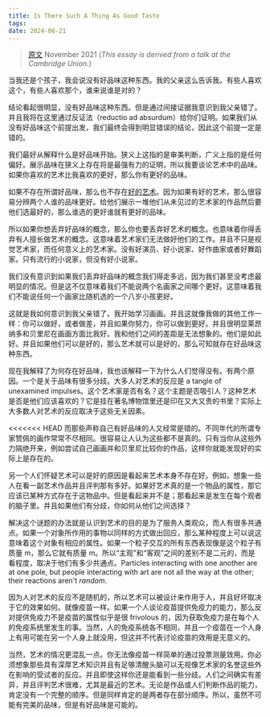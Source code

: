 ```yaml
---
title: Is There Such A Thing As Good Taste
tags: 
date: 2024-06-21
---
```

> [原文](https://www.paulgraham.com/goodtaste.html)
> November 2021
> (*This essay is derived from a talk at the Cambridge Union.*)

当我还是个孩子，我会说没有好品味这种东西。我的父亲这么告诉我。有些人喜欢这个，有些人喜欢那个，谁来说谁是对的？

结论看起很明显，没有好品味这种东西。但是通过间接证据我意识到我父亲错了。并且我将在这里通过反证法（reductio ad absurdum）给你们证明。如果我们从没有好品味这个前提出发，我们最终会得到明显错误的结论，因此这个前提一定是错的。

我们最好从解释什么是好品味开始。狭义上这指的是审美判断，广义上指的是任何偏好。展示品味在狭义上存在将是最强有力的证明，所以我要谈论艺术中的品味。如果你喜欢的艺术比我喜欢的更好，那么你有更好的品味。

如果不存在所谓好品味，那么也不存在[好的艺术](https://www.paulgraham.com/goodart.html)。因为如果有好的艺术，那么很容易分辨两个人谁的品味更好。给他们展示一堆他们从未见过的艺术家的作品然后要他们选最好的，那么谁选的更好谁就有更好的品味。

所以如果你想丢弃好品味的概念，那么你也要丢弃好艺术的概念。也意味着你得丢弃有人擅长做艺术的概念。这意味着艺术家们无法做好他们的工作。并且不只是视觉艺术家，而任何意义上的艺术家。没有好演员、好小说家、好作曲家或者好舞蹈家。只有流行的小说家，但没有好小说家。

我们没有意识到如果我们丢弃好品味的概念我们得走多远，因为我们甚至没考虑最明显的情况。但是这不仅意味着我们不能说两个名画家之间哪个更好。这意味着我们不能说任何一个画家比随机选的一个八岁小孩更好。

这就是我如何意识到我父亲错了。我开始学习画画。并且这就像我做的其他工作一样：你可以做好，或者做差，并且如果你努力，你可以做到更好。并且很明显莱昂纳多和贝里尼在画画方面比我好。我和他们之间的差距是无法想象的。他们是如此好。并且如果他们可以是好的，那么艺术就可以是好的，那么可知就存在好品味这种东西。

现在我解释了为何存在好品味，我也该解释一下为什么人们觉得没有。有两个原因。一个是关于品味有很多分歧。大多人对艺术的反应是 a tangle of unexamined impulses。这个艺术家是否有名？这个主题是否吸引人？这种艺术是否是他们应该喜欢的？它是挂在著名博物馆里还是印在又大又贵的书里？实际上大多数人对艺术的反应取决于这些无关因素。

<<<<<<< HEAD
而那些声称自己有好品味的人又经常是错的。不同年代的所谓专家赞佩的画作常常不尽相同。很容易让人认为这些都不是真的。只有当你从这些外力隔绝开来，例如尝试自己画画并和贝里尼比较你的作品，这样你就能发现好的实际上是存在的。

另一个人们怀疑艺术可以是好的原因是看起来艺术本身不存在好。例如，想象一些人在看一副艺术作品并且评判那有多好。如果好艺术真的是一个物品的属性，那它应该已某种方式存在于这物品中。但是看起来并不是；那看起来是发生在每个观者的脑子里。并且如果他们有分歧，你如何从他们之间选择？

解决这个谜题的办法就是认识到艺术的目的是为了服务人类观众，而人有很多共通点。如果一个对象所作用的事物以同样的方式做出回应，那么某种程度上可以说这意味着这个对象有相应的属性。如果一个粒子交互的所有东西表现像是这个粒子有质量 m，那么它就有质量 m。所以“主观”和“客观”之间的差别不是二元的，而是看程度，取决于他们有多少共通点。Particles interacting with one another are at one pole, but people interacting with art are not all the way at the other; their reactions aren't _random_.

因为人对艺术的反应不是随机的，所以艺术可以被设计来作用于人，并且好坏取决于它的效果如何。就像疫苗一样。如果一个人谈论疫苗提供免疫力的能力，那么反对提供免疫力不是疫苗的属性似乎是很 frivolous 的，因为获取免疫力是在每个人的免疫系统里发生的事。当然，人的免疫系统各不相同，并且一个疫苗在一个人身上有用可能在另一个人身上就没用，但这并不代表讨论疫苗的效用是无意义的。

当然，艺术的情况更混乱一点。你无法像疫苗一样简单的通过投票测量效用。你必须想象那些具有深厚艺术知识并且有足够清醒头脑可以无视像艺术家的名誉这些外在影响的受试者的反应。并且即使这样你还是能看到一些分歧。人们之间确实有差异，并且评判艺术很难，尤其是最近的艺术。无论是作品或人们判断作品的能力，肯定没有一个完整的顺序。但是同样肯定的是两者存在部分顺序。所以，虽然不可能有完美的品味，但是有好品味是可能的。